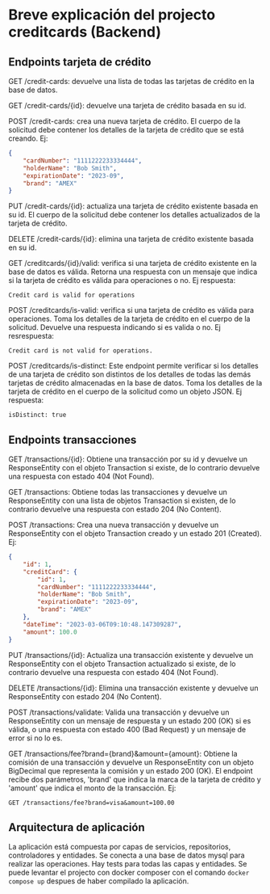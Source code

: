 # Breve explicación del projecto creditcards (Backend)

## Endpoints tarjeta de crédito

GET /credit-cards: devuelve una lista de todas las tarjetas de crédito en la base de datos.

GET /credit-cards/{id}: devuelve una tarjeta de crédito basada en su id.

POST /credit-cards: crea una nueva tarjeta de crédito. El cuerpo de la solicitud debe contener los detalles de la tarjeta de crédito que se está creando.
Ej:

```json
{
    "cardNumber": "1111222233334444",
    "holderName": "Bob Smith",
    "expirationDate": "2023-09",
    "brand": "AMEX"
}
```

PUT /credit-cards/{id}: actualiza una tarjeta de crédito existente basada en su id. El cuerpo de la solicitud debe contener los detalles actualizados de la tarjeta de crédito.

DELETE /credit-cards/{id}: elimina una tarjeta de crédito existente basada en su id.

GET /creditcards/{id}/valid: verifica si una tarjeta de crédito existente en la base de datos es válida. Retorna una respuesta con un mensaje que indica si la tarjeta de crédito es válida para operaciones o no.
Ej respuesta:

```
Credit card is valid for operations
```

POST /creditcards/is-valid: verifica si una tarjeta de crédito es válida para operaciones. Toma los detalles de la tarjeta de crédito en el cuerpo de la solicitud. Devuelve una respuesta indicando si es valida o no. 
Ej resrespuesta:

```
Credit card is not valid for operations.
```

POST /creditcards/is-distinct: Este endpoint permite verificar si los detalles de una tarjeta de crédito son distintos de los detalles de todas las demás tarjetas de crédito almacenadas en la base de datos. Toma los detalles de la tarjeta de crédito en el cuerpo de la solicitud como un objeto JSON.
Ej respuesta:

```
isDistinct: true
```

## Endpoints transacciones

GET /transactions/{id}: Obtiene una transacción por su id y devuelve un ResponseEntity con el objeto Transaction si existe, de lo contrario devuelve una respuesta con estado 404 (Not Found).

GET /transactions: Obtiene todas las transacciones y devuelve un ResponseEntity con una lista de objetos Transaction si existen, de lo contrario devuelve una respuesta con estado 204 (No Content).

POST /transactions: Crea una nueva transacción y devuelve un ResponseEntity con el objeto Transaction creado y un estado 201 (Created).
Ej:
```json
{
    "id": 1,
    "creditCard": {
        "id": 1,
        "cardNumber": "1111222233334444",
        "holderName": "Bob Smith",
        "expirationDate": "2023-09",
        "brand": "AMEX"
    },
    "dateTime": "2023-03-06T09:10:48.147309287",
    "amount": 100.0
}
```

PUT /transactions/{id}: Actualiza una transacción existente y devuelve un ResponseEntity con el objeto Transaction actualizado si existe, de lo contrario devuelve una respuesta con estado 404 (Not Found).

DELETE /transactions/{id}: Elimina una transacción existente y devuelve un ResponseEntity con estado 204 (No Content).

POST /transactions/validate: Valida una transacción y devuelve un ResponseEntity con un mensaje de respuesta y un estado 200 (OK) si es válida, o una respuesta con estado 400 (Bad Request) y un mensaje de error si no lo es.

GET /transactions/fee?brand={brand}&amount={amount}: Obtiene la comisión de una transacción y devuelve un ResponseEntity con un objeto BigDecimal que representa la comisión y un estado 200 (OK). El endpoint recibe dos parámetros, 'brand' que indica la marca de la tarjeta de crédito y 'amount' que indica el monto de la transacción.
Ej:

```
GET /transactions/fee?brand=visa&amount=100.00
```

## Arquitectura de aplicación

La aplicación está compuesta por capas de servicios, repositorios, controladores y entidades. 
Se conecta a una base de datos mysql para realizar las operaciones.
Hay tests para todas las capas y entidades.
Se puede levantar el projecto con docker composer con el comando `docker compose up` despues de haber compilado la aplicación.
